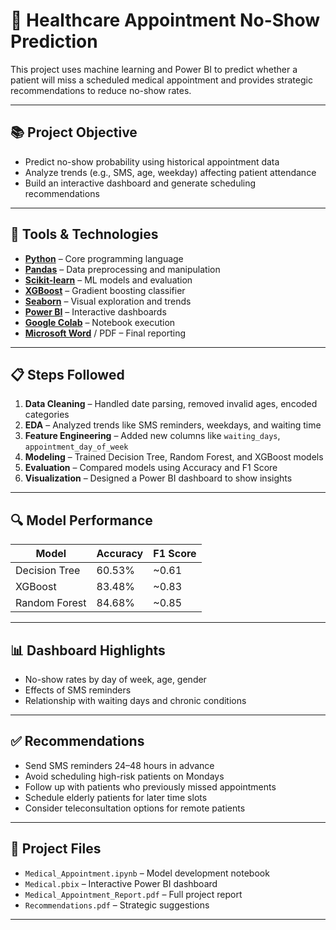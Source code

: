 # 🏥 Healthcare Appointment No-Show Prediction

This project uses machine learning and Power BI to predict whether a patient will miss a scheduled medical appointment and provides strategic recommendations to reduce no-show rates.

---

## 📚 Project Objective

- Predict no-show probability using historical appointment data  
- Analyze trends (e.g., SMS, age, weekday) affecting patient attendance  
- Build an interactive dashboard and generate scheduling recommendations  

---

## 🧰 Tools & Technologies

- **[Python](https://www.python.org/downloads/)** – Core programming language
- **[Pandas](https://pandas.pydata.org/)** – Data preprocessing and manipulation
- **[Scikit-learn](https://scikit-learn.org/stable/)** – ML models and evaluation
- **[XGBoost](https://xgboost.readthedocs.io/)** – Gradient boosting classifier
- **[Seaborn](https://seaborn.pydata.org/)** – Visual exploration and trends
- **[Power BI](https://powerbi.microsoft.com/desktop/)** – Interactive dashboards
- **[Google Colab](https://colab.research.google.com/)** – Notebook execution
- **[Microsoft Word](https://www.microsoft.com/en-us/microsoft-365/word)** / PDF – Final reporting

---

## 📋 Steps Followed

1. **Data Cleaning** – Handled date parsing, removed invalid ages, encoded categories  
2. **EDA** – Analyzed trends like SMS reminders, weekdays, and waiting time  
3. **Feature Engineering** – Added new columns like `waiting_days`, `appointment_day_of_week`  
4. **Modeling** – Trained Decision Tree, Random Forest, and XGBoost models  
5. **Evaluation** – Compared models using Accuracy and F1 Score  
6. **Visualization** – Designed a Power BI dashboard to show insights  

---

## 🔍 Model Performance

| Model              | Accuracy | F1 Score |
|-------------------|----------|----------|
| Decision Tree      | 60.53%   | ~0.61    |
| XGBoost            | 83.48%   | ~0.83    |
| Random Forest      | 84.68%   | ~0.85    |

---

## 📊 Dashboard Highlights

- No-show rates by day of week, age, gender  
- Effects of SMS reminders  
- Relationship with waiting days and chronic conditions  

---

## ✅ Recommendations

- Send SMS reminders 24–48 hours in advance  
- Avoid scheduling high-risk patients on Mondays  
- Follow up with patients who previously missed appointments  
- Schedule elderly patients for later time slots  
- Consider teleconsultation options for remote patients  

---

## 📄 Project Files

- `Medical_Appointment.ipynb` – Model development notebook  
- `Medical.pbix` – Interactive Power BI dashboard  
- `Medical_Appointment_Report.pdf` – Full project report  
- `Recommendations.pdf` – Strategic suggestions  

---

